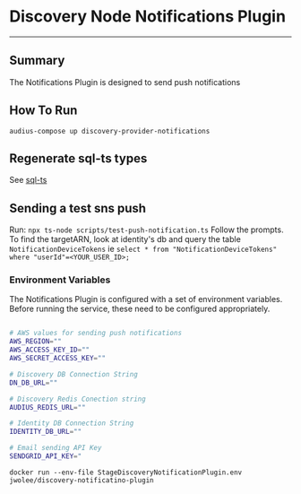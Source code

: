 # Discovery Node Notifications Plugin

---

## Summary

The Notifications Plugin is designed to send push notifications

## How To Run

```
audius-compose up discovery-provider-notifications
```

## Regenerate sql-ts types

See [sql-ts](https://github.com/AudiusProject/audius-protocol/tree/main/packages/sql-ts)

## Sending a test sns push

Run: `npx ts-node scripts/test-push-notification.ts`
Follow the prompts.
To find the targetARN, look at identity's db and query the table `NotificationDeviceTokens`
ie `select * from "NotificationDeviceTokens" where "userId"=<YOUR_USER_ID>;`

### Environment Variables

The Notifications Plugin is configured with a set of environment variables.
Before running the service, these need to be configured appropriately.

```sh

# AWS values for sending push notifications
AWS_REGION=""
AWS_ACCESS_KEY_ID=""
AWS_SECRET_ACCESS_KEY=""

# Discovery DB Connection String
DN_DB_URL=""

# Discovery Redis Conection string
AUDIUS_REDIS_URL=""

# Identity DB Connection String
IDENTITY_DB_URL=""

# Email sending API Key
SENDGRID_API_KEY="

```

`docker run --env-file StageDiscoveryNotificationPlugin.env jwolee/discovery-notificatino-plugin`
